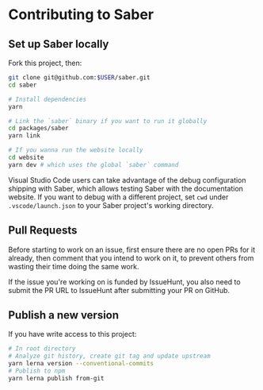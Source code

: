 # Contributing to Saber

## Set up Saber locally

Fork this project, then:

```bash
git clone git@github.com:$USER/saber.git
cd saber

# Install dependencies
yarn

# Link the `saber` binary if you want to run it globally
cd packages/saber
yarn link

# If you wanna run the website locally
cd website
yarn dev # which uses the global `saber` command
```

Visual Studio Code users can take advantage of the debug configuration shipping with Saber, which allows testing Saber with the documentation website. If you want to debug with a different project, set `cwd` under `.vscode/launch.json` to your Saber project's working directory.

## Pull Requests

Before starting to work on an issue, first ensure there are no open PRs for it already, then comment that you intend to work on it, to prevent others from wasting their time doing the same work.

If the issue you're working on is funded by IssueHunt, you also need to submit the PR URL to IssueHunt after submitting your PR on GitHub.

## Publish a new version

If you have write access to this project:

```bash
# In root directory
# Analyze git history, create git tag and update upstream
yarn lerna version --conventional-commits
# Publish to npm
yarn lerna publish from-git
```
